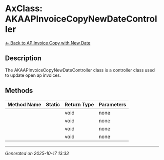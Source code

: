 # AxClass: AKAAPInvoiceCopyNewDateController

[← Back to AP Invoice Copy with New Date](../README.md)

## Description

<summary> The <c>AKAAPInvoiceCopyNewDateController</c> class is a controller class used to update open ap invoices. </summary>

## Methods

| Method Name | Static | Return Type | Parameters |
|-------------|--------|-------------|------------|
|  |  | void | none |
|  |  | void | none |
|  |  | void | none |
|  |  | void | none |

---

*Generated on 2025-10-17 13:33*
